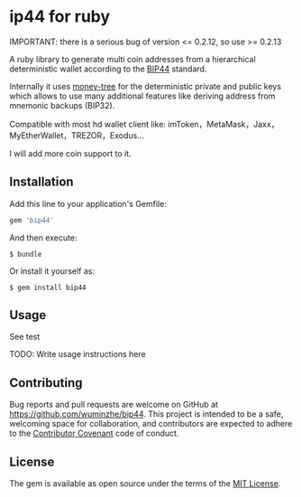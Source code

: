 # ip44 for ruby

IMPORTANT: there is a serious bug of version <= 0.2.12, so use >= 0.2.13

A ruby library to generate multi coin addresses from a hierarchical deterministic wallet according to the [BIP44](https://github.com/bitcoin/bips/blob/master/bip-0044.mediawiki) standard.

Internally it uses [money-tree](https://github.com/GemHQ/money-tree) for the deterministic private and public keys which allows to use many additional features like deriving address from mnemonic backups (BIP32).

Compatible with most hd wallet client like: imToken，MetaMask，Jaxx，MyEtherWallet，TREZOR，Exodus...

I will add more coin support to it.

## Installation

Add this line to your application's Gemfile:

```ruby
gem 'bip44'
```

And then execute:

    $ bundle

Or install it yourself as:

    $ gem install bip44

## Usage

See test

TODO: Write usage instructions here

## Contributing

Bug reports and pull requests are welcome on GitHub at https://github.com/wuminzhe/bip44. This project is intended to be a safe, welcoming space for collaboration, and contributors are expected to adhere to the [Contributor Covenant](http://contributor-covenant.org) code of conduct.

## License

The gem is available as open source under the terms of the [MIT License](http://opensource.org/licenses/MIT).

